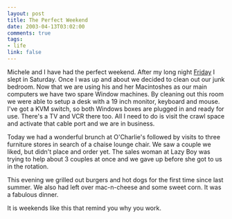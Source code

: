 ```yaml
--- 
layout: post
title: The Perfect Weekend
date: 2003-04-13T03:02:00
comments: true
tags:
- life
link: false
---
```

Michele and I have had the perfect weekend. After my long night <a href="http://www.zanshin.net/blogs/000183.html#000183" target="_blank">Friday</a> I slept in Saturday. Once I was up and about we decided to clean out our junk bedroom. Now that we are using his and her Macintoshes as our main computers we have two spare Window machines. By cleaning out this room we were able to setup a desk with a 19 inch monitor, keyboard and mouse. I've got a KVM switch, so both Windows boxes are plugged in and ready for use. There's a TV and VCR there too. All I need to do is visit the crawl space and activate that cable port and we are in business.

Today we had a wonderful brunch at O'Charlie's followed by visits to three furniture stores in search of a chaise lounge chair. We saw a couple we liked, but didn't place and order yet. The sales woman at Lazy Boy was trying to help about 3 couples at once and we gave up before she got to us in the rotation.

This evening we grilled out burgers and hot dogs for the first time since last summer. We also had left over mac-n-cheese and some sweet corn. It was a fabulous dinner.

It is weekends like this that remind you why you work.
